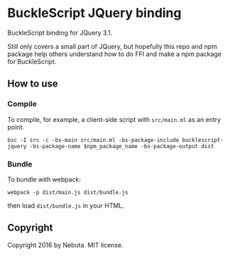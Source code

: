 # BuckleScript JQuery binding

BuckleScript binding for JQuery 3.1.

Still only covers a small part of JQuery, but hopefully this repo and npm package help others understand how to do FFI and make a npm package for BuckleScript.

## How to use

### Compile

To compile, for example, a client-side script with `src/main.ml` as an entry point. 

```shell
bsc -I src -c -bs-main src/main.ml -bs-package-include bucklescript-jquery -bs-package-name $npm_package_name -bs-package-output dist
```

### Bundle

To bundle with webpack:

```shell
webpack -p dist/main.js dist/bundle.js
```

then load `dist/bundle.js` in your HTML.

## Copyright

Copyright 2016 by Nebuta. MIT license.